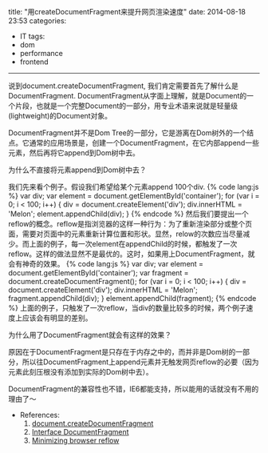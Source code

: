 title: "用createDocumentFragment来提升网页渲染速度"
date: 2014-08-18 23:53
categories:
- IT
tags:
- dom
- performance
- frontend
---
说到document.createDocumentFragment, 我们肯定需要首先了解什么是DocumentFragment. DocumentFragment从字面上理解，就是Document的一个片段，也就是一个完整Document的一部分，用专业术语来说就是轻量级(lightweight)的Document对象。

DocumentFragment并不是Dom Tree的一部分，它是游离在Dom树外的一个结点。它通常的应用场景是，创建一个DocumentFragment，在它内部append一些元素，然后再将它append到Dom树中去。

为什么不直接将元素append到Dom树中去？

我们先来看个例子。假设我们希望给某个元素append 100个div.
{% code lang:js %}
var div;
var element = document.getElementById('container');
for (var i = 0; i < 100; i++) {
    div = document.createElement('div');
    div.innerHTML = 'Melon';
    element.appendChild(div);
}
{% endcode %}
然后我们要提出一个reflow的概念。reflow是指浏览器的这样一种行为：为了重新渲染部分或整个页面，需要对页面中的元素重新计算位置和形状。显然，relow的次数应当尽量减少。而上面的例子，每一次element在appendChild的时候，都触发了一次reflow。这样的做法显然不是最优的。这时，如果用上DocumentFragment，就会有神奇的效果。
{% code lang:js %}
var div;
var element = document.getElementById('container');
var fragment = document.createDocumentFragment();
for (var i = 0; i < 100; i++) {
    div = document.createElement('div');
    div.innerHTML = 'Melon';
    fragment.appendChild(div);
}
element.appendChild(fragment);
{% endcode %}
上面的例子，只触发了一次reflow，当div的数量比较多的时候，两个例子速度上应该会有明显的差别。

为什么用了DocumentFragment就会有这样的效果？

原因在于DocumentFragment是只存在于内存之中的，而并非是Dom树的一部分，所以往DocumentFragment上append元素并无触发网页reflow的必要（因为元素此刻压根没有添加到实际的Dom树中去）。

DocumentFragment的兼容性也不错，IE6都能支持，所以能用的话就没有不用的理由了～

- References:
  1. [document.createDocumentFragment](https://developer.mozilla.org/en-US/docs/Web/API/document.createDocumentFragment)
  2. [Interface DocumentFragment](http://www.w3.org/TR/DOM-Level-2-Core/core.html#ID-B63ED1A3)
  3. [Minimizing browser reflow](https://developers.google.com/speed/articles/reflow)